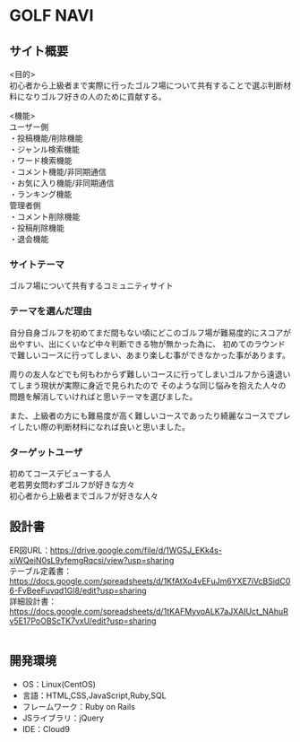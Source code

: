 # GOLF NAVI

## サイト概要
<目的><br>
初心者から上級者まで実際に行ったゴルフ場について共有することで選ぶ判断材料になりゴルフ好きの人のために貢献する。

<機能><br>
 ユーザー側<br>
・投稿機能/削除機能<br>
・ジャンル検索機能<br>
・ワード検索機能<br>
・コメント機能/非同期通信<br>
・お気に入り機能/非同期通信<br>
・ランキング機能<br>
 管理者側<br>
・コメント削除機能<br>
・投稿削除機能<br>
・退会機能<br>

### サイトテーマ
ゴルフ場について共有するコミュニティサイト

### テーマを選んだ理由
 自分自身ゴルフを初めてまだ間もない頃にどこのゴルフ場が難易度的にスコアが出やすい、出にくいなど中々判断できる物が無かった為に、
初めてのラウンドで難しいコースに行ってしまい、あまり楽しむ事ができなかった事があります。

 周りの友人などでも何もわからず難しいコースに行ってしまいゴルフから遠退いてしまう現状が実際に身近で見られたので
そのような同じ悩みを抱えた人々の問題を解消していければと思いテーマを選びました。

 また、上級者の方にも難易度が高く難しいコースであったり綺麗なコースでプレイしたい際の判断材料になれば良いと思いました。

### ターゲットユーザ
初めてコースデビューする人<br>
老若男女問わずゴルフが好きな方々<br>
初心者から上級者までゴルフが好きな人々<br>


## 設計書
ER図URL：https://drive.google.com/file/d/1WG5J_EKk4s-xiWQeiN0sL9yfemgRqcsi/view?usp=sharing<br>
テーブル定義書：https://docs.google.com/spreadsheets/d/1KfAtXo4vEFuJm6YXE7iVcBSidC06-FvBeeFuvqd1Gl8/edit?usp=sharing<br>
詳細設計書：https://docs.google.com/spreadsheets/d/1tKAFMyvoALK7aJXAIUct_NAhuRv5E17PoOBScTK7vxU/edit?usp=sharing<br>
<br>

## 開発環境
- OS：Linux(CentOS)
- 言語：HTML,CSS,JavaScript,Ruby,SQL
- フレームワーク：Ruby on Rails
- JSライブラリ：jQuery
- IDE：Cloud9
